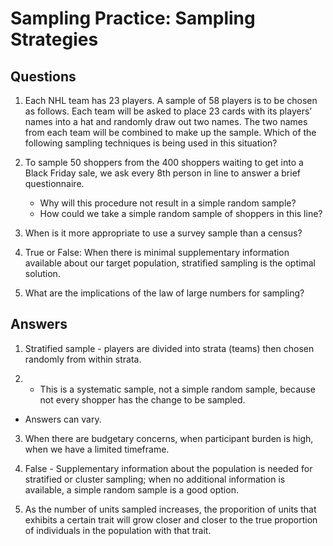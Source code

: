 # Sampling Practice: Sampling Strategies


## Questions

1. Each NHL team has 23 players. A sample of 58 players is to be chosen as follows. Each team will be asked to place 23 cards with its players’ names into a hat and randomly draw out two names. The two names from each team will be combined to make up the sample. Which of the following sampling techniques is being used in this situation?

2. To sample 50 shoppers from the 400 shoppers waiting to get into a Black Friday sale, we ask every 8th person in line to answer a brief questionnaire. 
	- Why will this procedure not result in a simple random sample?
	- How could we take a simple random sample of shoppers in this line?

3. When is it more appropriate to use a survey sample than a census?

4. True or False: When there is minimal supplementary information available about our target population, stratified sampling is the optimal solution.

5. What are the implications of the law of large numbers for sampling?

## Answers

1. Stratified sample - players are divided into strata (teams) then chosen randomly from within strata.

2. - This is a systematic sample, not a simple random sample, because not every shopper has the change to be sampled. 
- Answers can vary.

3. When there are budgetary concerns, when participant burden is high, when we have a limited timeframe.

4. False - Supplementary information about the population is needed for stratified or cluster sampling; when no additional information is available, a simple random sample is a good option.

5. As the number of units sampled increases, the proporition of units that exhibits a certain trait will grow closer and closer to the true proportion of individuals in the population with that trait. 